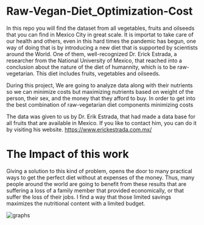 # Raw-Vegan-Diet_Optimization-Cost

In this repo you will find the dataset from all vegetables, fruits and oilseeds that you can find in Mexico City in great scale. It is importat to take care of our
health and others, even in this hard times the pandemic has begun, one way of doing that is by introducing a new diet that is supported by scientists around the 
World. One of them, well-recognized Dr. Erick Estrada, a researcher from the National University of Mexico, that reached into a conclusion about the nature of the
diet of humannity, which is to be raw-vegetarian. This diet includes fruits, vegetables and oilseeds.

During this project, We are going to analyze data along with their nutrients so we can minimize costs but maximizing nutrients based on weight of the person, their sex, and
the money that they afford to buy. In order to get into the best combination of raw-vegetarian diet components minimizing costs

The data was given to us by Dr. Erik Estrada, that had made a data base for all fruits that are available in Mexico. If you like to contact him, you can do it by visiting his website. https://www.erickestrada.com.mx/

# The Impact of this work
Giving a solution to this kind of problem, opens the door to many practical ways to get the perfect diet without at expenses of the money. Thus, many people around the world are going to benefit from these results that are suffering a loss of a family member that provided economically, or that suffer the loss of their jobs. I find a way that those limited savings maximizes the nutritional content with a limited budget.

![graphs](https://user-images.githubusercontent.com/63176184/110277530-0aa25000-7f9b-11eb-8a07-11f59f86d265.jpg)

